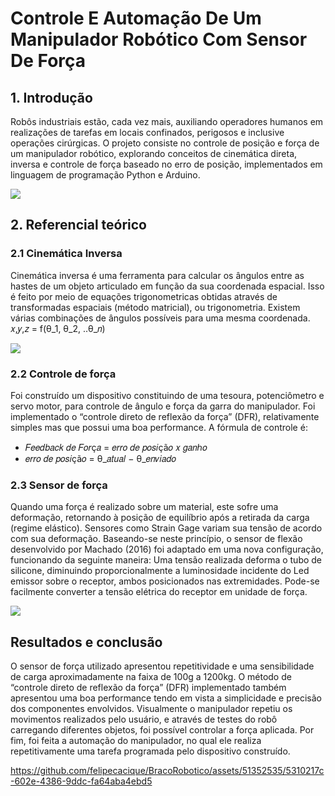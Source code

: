 # Controle E Automação De Um Manipulador Robótico Com Sensor De Força


## 1. Introdução
Robôs industriais estão, cada vez mais, auxiliando operadores humanos em realizações de tarefas em locais confinados, perigosos e inclusive operações cirúrgicas. O projeto consiste no controle de posição e força de um manipulador robótico, explorando conceitos de cinemática direta, inversa e controle de força baseado no erro de posição, implementados em linguagem de programação Python e Arduino.

<img src="https://github.com/felipecacique/BracoRobotico/blob/main/img/fluxograma.png" />

## 2. Referencial teórico
### 2.1 Cinemática Inversa
Cinemática inversa é uma ferramenta para calcular os ângulos entre as hastes de um objeto articulado em função da sua coordenada espacial. Isso é feito por meio de equações trigonometricas obtidas através de transformadas espaciais (método matricial), ou trigonometria. Existem várias combinações de ângulos possíveis para uma mesma coordenada. 
𝑥,𝑦,𝑧 = f(θ_1, θ_2, ..θ_𝑛)

<img src="https://github.com/felipecacique/BracoRobotico/blob/main/img/cinematica_inversa.png" />

### 2.2 Controle de força
Foi construído um dispositivo constituindo de uma tesoura, potenciômetro e servo motor, para controle de ângulo e força da garra do manipulador. Foi implementado o “controle direto de reflexão da força” (DFR), relativamente simples mas que possui uma boa performance. 
A fórmula de controle é:
- 𝐹𝑒𝑒𝑑𝑏𝑎𝑐𝑘 𝑑𝑒 𝐹𝑜𝑟ç𝑎 = 𝑒𝑟𝑟𝑜 𝑑𝑒 𝑝𝑜𝑠𝑖çã𝑜 𝑥 𝑔𝑎𝑛ℎ𝑜
- 𝑒𝑟𝑟𝑜 𝑑𝑒 𝑝𝑜𝑠𝑖çã𝑜 = θ_𝑎𝑡𝑢𝑎𝑙 − θ_𝑒𝑛𝑣𝑖𝑎𝑑𝑜

### 2.3 Sensor de força
Quando uma força é realizado sobre um material, este sofre uma deformação, retornando à posição de equilíbrio após a retirada da carga (regime elástico). Sensores como Strain Gage variam sua tensão de acordo com sua deformação. Baseando-se neste princípio, o sensor de flexão desenvolvido por Machado (2016) foi adaptado em uma nova configuração, funcionando da seguinte maneira: Uma tensão realizada deforma o tubo de silicone, diminuindo proporcionalmente a luminosidade incidente do Led emissor sobre o receptor, ambos posicionados nas extremidades. Pode-se facilmente converter a tensão elétrica do receptor em unidade de força.

<img src="https://github.com/felipecacique/BracoRobotico/blob/main/img/feedback_forca.png" />

## Resultados e conclusão
O sensor de força utilizado apresentou repetitividade e uma sensibilidade de carga aproximadamente na faixa de 100g a 1200kg. O método de “controle direto de reflexão da força” (DFR) implementado também apresentou uma boa performance tendo em vista a simplicidade e precisão dos componentes envolvidos. Visualmente o manipulador repetiu os movimentos realizados pelo usuário, e através de testes do robô carregando diferentes objetos, foi possível controlar a força aplicada. Por fim, foi feita a automação do manipulador, no qual ele realiza repetitivamente uma tarefa programada pelo dispositivo construído.


https://github.com/felipecacique/BracoRobotico/assets/51352535/5310217c-602e-4386-9ddc-fa64aba4ebd5


